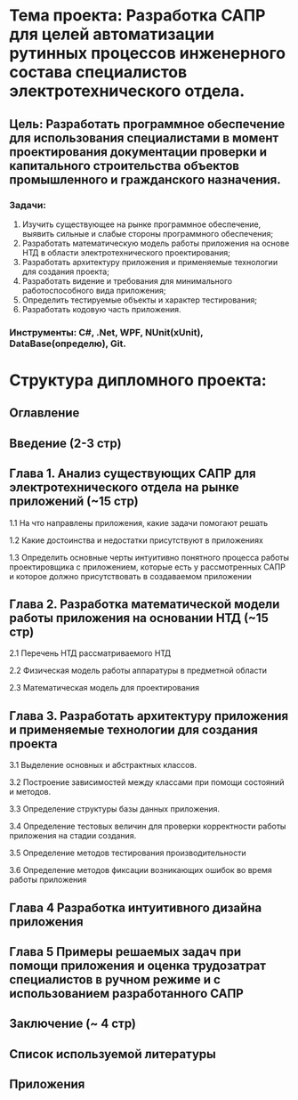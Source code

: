 # Тема проекта: Разработка САПР для целей автоматизации рутинных процессов инженерного состава специалистов электротехнического отдела.

## Цель: Разработать программное обеспечение для использования специалистами в момент проектирования документации проверки и капитального строительства объектов промышленного и гражданского назначения.

### Задачи:

1. Изучить существующее на рынке программное обеспечение, выявить сильные и слабые стороны программного обеспечения;
2. Разработать математическую модель работы приложения на основе НТД в области электротехнического проектирования;
3. Разработать архитектуру приложения и применяемые технологии для создания проекта;
4. Разработать видение и требования для минимального работоспособного вида приложения;
5. Определить тестируемые объекты и характер тестирования;
6. Разработать кодовую часть приложения.

### Инструменты: C#, .Net, WPF, NUnit(xUnit), DataBase(определю), Git.

# Структура дипломного проекта:

## Оглавление

## Введение (2-3 стр)

## Глава 1. Анализ существующих САПР для электротехнического отдела на рынке приложений (~15 стр)

1.1 На что направлены приложения, какие задачи помогают решать

1.2 Какие достоинства и недостатки присутствуют в приложениях

1.3 Определить основные черты интуитивно понятного процесса работы проектировщика с приложением, которые есть у
рассмотренных САПР и которое должно присутствовать в создаваемом приложении

## Глава 2. Разработка математической модели работы приложения на основании НТД (~15 стр)

2.1 Перечень НТД рассматриваемого НТД

2.2 Физическая модель работы аппаратуры в предметной области

2.3 Математическая модель для проектирования

## Глава 3. Разработать архитектуру приложения и применяемые технологии для создания проекта

3.1 Выделение основных и абстрактных классов.

3.2 Построение зависимостей между классами при помощи состояний и методов.

3.3 Определение структуры базы данных приложения.

3.4 Определение тестовых величин для проверки корректности работы приложения на стадии создания.

3.5 Определение методов тестирования производительности

3.6 Определение методов фиксации возникающих ошибок во время работы приложения

## Глава 4 Разработка интуитивного дизайна приложения

## Глава 5 Примеры решаемых задач при помощи приложения и оценка трудозатрат специалистов в ручном режиме и с использованием разработанного САПР

## Заключение (~ 4 стр)

## Список используемой литературы

## Приложения


